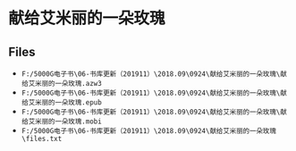 # 献给艾米丽的一朵玫瑰

## Files

- `F:/5000G电子书\06-书库更新（201911）\2018.09\0924\献给艾米丽的一朵玫瑰\献给艾米丽的一朵玫瑰.azw3`
- `F:/5000G电子书\06-书库更新（201911）\2018.09\0924\献给艾米丽的一朵玫瑰\献给艾米丽的一朵玫瑰.epub`
- `F:/5000G电子书\06-书库更新（201911）\2018.09\0924\献给艾米丽的一朵玫瑰\献给艾米丽的一朵玫瑰.mobi`
- `F:/5000G电子书\06-书库更新（201911）\2018.09\0924\献给艾米丽的一朵玫瑰\files.txt`
